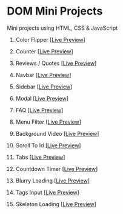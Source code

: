 # DOM Mini Projects

Mini projects using HTML, CSS & JavaScript

1. Color Flipper [[Live Preview](https://color-flipper-by-ysn.netlify.app/)]

2. Counter [[Live Preview](https://counter-by-ysn.netlify.app/)]

3. Reviews / Quotes [[Live Preview](https://reviews-quotes-by-ysn.netlify.app/)]

4. Navbar [[Live Preview](https://navbar-by-ysn.netlify.app/)]

5. Sidebar [[Live Preview](https://sidebar-by-ysn.netlify.app/)]

6. Modal [[Live Preview](https://modal-by-ysn.netlify.app/)]

7. FAQ [[Live Preview](https://faq-by-ysn.netlify.app/)]

8. Menu Filter [[Live Preview](https://menu-filter-by-ysn.netlify.app/)]

9. Background Video [[Live Preview](https://background-video-by-ysn.netlify.app/)]

10. Scroll To Id [[Live Preview](https://scroll-to-id-by-ysn.netlify.app/)]

11. Tabs [[Live Preview](https://tabs-by-ysn.netlify.app/)]

12. Countdown Timer [[Live Preview](https://countdown-timer-by-ysn.netlify.app/)]

13. Blurry Loading [[Live Preview](https://blurry-loading-by-ysn.netlify.app/)]

14. Tags Input [[Live Preview](https://tags-input-by-ysn.netlify.app/)]

15. Skeleton Loading [[Live Preview](https://skeleton-loading-by-ysn.netlify.app/)]
